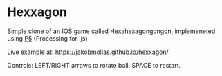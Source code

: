 # Hexxagon

Simple clone of an IOS game called Hexahexagongongon, implemeneted using [P5](https://p5js.org) (Processing for .js)

Live example at: https://jakobmollas.github.io/hexxagon/

Controls: LEFT/RIGHT arrows to rotate ball, SPACE to restart.